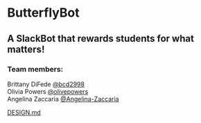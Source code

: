 # ButterflyBot
## A SlackBot that rewards students for what matters!

### Team members:
Brittany DiFede [@bcd2998](https://github.com/bcd2998/)  
Olivia Powers [@olivepowers](https://github.com/olivepowers/)  
Angelina Zaccaria [@Angelina-Zaccaria](https://github.com/Angelina-Zaccaria/)  

[DESIGN.md](DESIGN.md)
